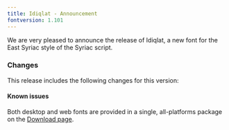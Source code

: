 ```yaml
---
title: Idiqlat - Announcement
fontversion: 1.101
---
```


We are very pleased to announce the release of Idiqlat, a new font for the East Syriac style of the Syriac script.

### Changes

This release includes the following changes for this version:



#### Known issues

Both desktop and web fonts are provided in a single, all-platforms package on the [Download page](https://software.sil.org/scheherazade/download).

